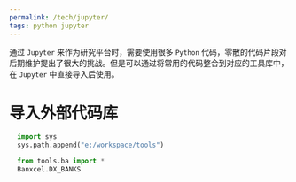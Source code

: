 ```yaml
---
permalink: /tech/jupyter/
tags: python jupyter
---
```


通过 `Jupyter` 来作为研究平台时，需要使用很多 `Python` 代码，零散的代码片段对后期维护提出了很大的挑战。但是可以通过将常用的代码整合到对应的工具库中，在 `Jupyter` 中直接导入后使用。

# 导入外部代码库

```python
  import sys
  sys.path.append("e:/workspace/tools")

  from tools.ba import *
  Banxcel.DX_BANKS
```
